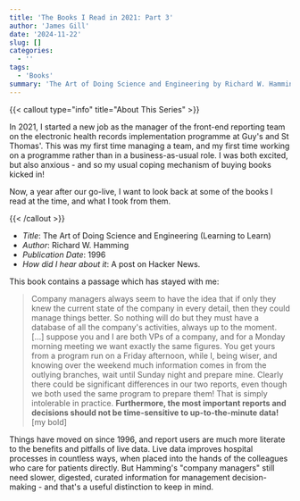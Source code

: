 ```yaml
---
title: 'The Books I Read in 2021: Part 3'
author: 'James Gill'
date: '2024-11-22'
slug: []
categories:
  - ''
tags:
  - 'Books'
summary: 'The Art of Doing Science and Engineering by Richard W. Hamming'
---
```


{{< callout type="info" title="About This Series" >}}
<p>In 2021, I started a new job as the manager of the front-end reporting team on the electronic health records implementation programme at Guy's and St Thomas'. This was my first time managing a team, and my first time working on a programme rather than in a business-as-usual role. I was both excited, but also anxious - and so my usual coping mechanism of buying books kicked in! </p>

<p>Now, a year after our go-live, I want to look back at some of the books I read at the time, and what I took from them. </p>
{{< /callout >}}

- *Title*: The Art of Doing Science and Engineering (Learning to Learn)
- *Author*: Richard W. Hamming
- *Publication Date*: 1996
- *How did I hear about it*: A post on Hacker News.

This book contains a passage which has stayed with me:

> Company managers always seem to have the idea that if only they knew the current state of the company in every detail, then they could manage things better. So nothing will do but they must have a database of all the company's activities, always up to the moment. [...] suppose you and I are both VPs of a company, and for a Monday morning meeting we want exactly the same figures. You get yours from a program run on a Friday afternoon, while I, being wiser, and knowing over the weekend much information comes in from the outlying branches, wait until Sunday night and prepare mine. Clearly there could be significant differences in our two reports, even though we both used the same program to prepare them! That is simply intolerable in practice. **Furthermore, the most important reports and decisions should not be time-sensitive to up-to-the-minute data!** [my bold]

Things have moved on since 1996, and report users are much more literate to the benefits and pitfalls of live data. Live data improves hospital processes in countless ways, when placed into the hands of the colleagues who care for patients directly. But Hamming's "company managers" still need slower, digested, curated information for management decision-making - and that's a useful distinction to keep in mind.
